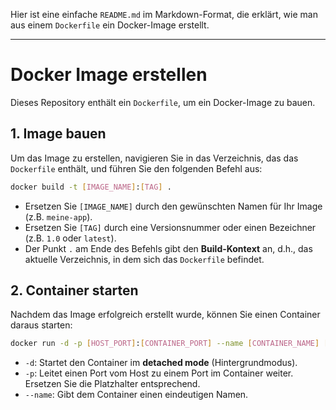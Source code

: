 Hier ist eine einfache `README.md` im Markdown-Format, die erklärt, wie man aus einem `Dockerfile` ein Docker-Image erstellt.

-----

# Docker Image erstellen

Dieses Repository enthält ein `Dockerfile`, um ein Docker-Image zu bauen.

## 1\. Image bauen

Um das Image zu erstellen, navigieren Sie in das Verzeichnis, das das `Dockerfile` enthält, und führen Sie den folgenden Befehl aus:

```bash
docker build -t [IMAGE_NAME]:[TAG] .
```

  * Ersetzen Sie `[IMAGE_NAME]` durch den gewünschten Namen für Ihr Image (z.B. `meine-app`).
  * Ersetzen Sie `[TAG]` durch eine Versionsnummer oder einen Bezeichner (z.B. `1.0` oder `latest`).
  * Der Punkt `.` am Ende des Befehls gibt den **Build-Kontext** an, d.h., das aktuelle Verzeichnis, in dem sich das `Dockerfile` befindet.

## 2\. Container starten

Nachdem das Image erfolgreich erstellt wurde, können Sie einen Container daraus starten:

```bash
docker run -d -p [HOST_PORT]:[CONTAINER_PORT] --name [CONTAINER_NAME] [IMAGE_NAME]:[TAG]
```

  * `-d`: Startet den Container im **detached mode** (Hintergrundmodus).
  * `-p`: Leitet einen Port vom Host zu einem Port im Container weiter. Ersetzen Sie die Platzhalter entsprechend.
  * `--name`: Gibt dem Container einen eindeutigen Namen.